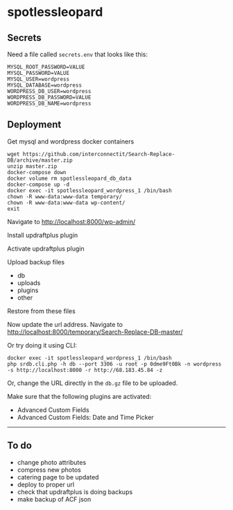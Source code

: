 # spotlessleopard

## Secrets

Need a file called `secrets.env` that looks like this:

```
MYSQL_ROOT_PASSWORD=VALUE
MYSQL_PASSWORD=VALUE
MYSQL_USER=wordpress
MYSQL_DATABASE=wordpress
WORDPRESS_DB_USER=wordpress
WORDPRESS_DB_PASSWORD=VALUE
WORDPRESS_DB_NAME=wordpress
```

## Deployment

Get mysql and wordpress docker containers

```
wget https://github.com/interconnectit/Search-Replace-DB/archive/master.zip
unzip master.zip
docker-compose down
docker volume rm spotlessleopard_db_data
docker-compose up -d
docker exec -it spotlessleopard_wordpress_1 /bin/bash
chown -R www-data:www-data temporary/
chown -R www-data:www-data wp-content/
exit
```

Navigate to [http://localhost:8000/wp-admin/](http://localhost:8000/wp-admin/)

Install updraftplus plugin

Activate updraftplus plugin

Upload backup files
- db
- uploads
- plugins
- other

Restore from these files

Now update the url address. Navigate to [http://localhost:8000/temporary/Search-Replace-DB-master/](http://localhost:8000/temporary/Search-Replace-DB-master/)

Or try doing it using CLI:

```
docker exec -it spotlessleopard_wordpress_1 /bin/bash
php srdb.cli.php -h db --port 3306 -u root -p 0dme9Ft0Bk -n wordpress -s http://localhost:8000 -r http://68.183.45.84 -z
```

Or, change the URL directly in the `db.gz` file to be uploaded.

Make sure that the following plugins are activated:

- Advanced Custom Fields
- Advanced Custom Fields: Date and Time Picker

---

## To do

- change photo attributes
- compress new photos
- catering page to be updated
- deploy to proper url
- check that updraftplus is doing backups
- make backup of ACF json


